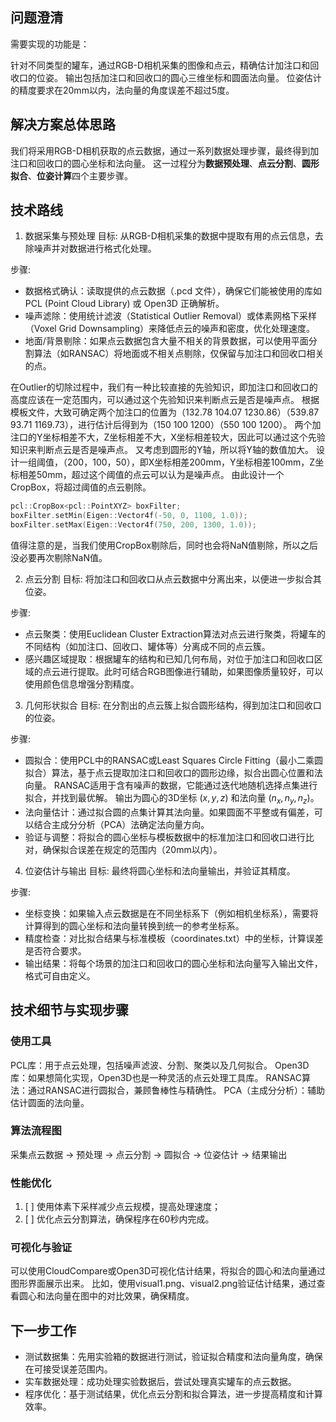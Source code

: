 ## 问题澄清
需要实现的功能是：

针对不同类型的罐车，通过RGB-D相机采集的图像和点云，精确估计加注口和回收口的位姿。
输出包括加注口和回收口的圆心三维坐标和圆面法向量。
位姿估计的精度要求在20mm以内，法向量的角度误差不超过5度。

## 解决方案总体思路
我们将采用RGB-D相机获取的点云数据，通过一系列数据处理步骤，最终得到加注口和回收口的圆心坐标和法向量。
这一过程分为**数据预处理**、**点云分割**、**圆形拟合**、**位姿计算**四个主要步骤。

## 技术路线
1. 数据采集与预处理
   目标: 从RGB-D相机采集的数据中提取有用的点云信息，去除噪声并对数据进行格式化处理。

步骤:

- 数据格式确认：读取提供的点云数据（.pcd 文件），确保它们能被使用的库如PCL (Point Cloud Library) 或 Open3D 正确解析。
- 噪声滤除：使用统计滤波（Statistical Outlier Removal）或体素网格下采样（Voxel Grid Downsampling）来降低点云的噪声和密度，优化处理速度。
- 地面/背景剔除：如果点云数据包含大量不相关的背景数据，可以使用平面分割算法（如RANSAC）将地面或不相关点剔除，仅保留与加注口和回收口相关的点。
   
在Outlier的切除过程中，我们有一种比较直接的先验知识，即加注口和回收口的高度应该在一定范围内，可以通过这个先验知识来判断点云是否是噪声点。 
根据模板文件，大致可确定两个加注口的位置为（132.78 104.07 1230.86）（539.87 93.71 1169.73），进行估计后得到为（150 100 1200）（550 100 1200）。
两个加注口的Y坐标相差不大，Z坐标相差不大，X坐标相差较大，因此可以通过这个先验知识来判断点云是否是噪声点。
又考虑到圆形的Y轴，所以将Y轴的数值加大。
设计一组阈值，（200，100，50），即X坐标相差200mm，Y坐标相差100mm，Z坐标相差50mm，超过这个阈值的点云可以认为是噪声点。 
由此设计一个CropBox，将超过阈值的点云剔除。
```cpp
pcl::CropBox<pcl::PointXYZ> boxFilter;
boxFilter.setMin(Eigen::Vector4f(-50, 0, 1100, 1.0));
boxFilter.setMax(Eigen::Vector4f(750, 200, 1300, 1.0));
```
值得注意的是，当我们使用CropBox剔除后，同时也会将NaN值剔除，所以之后没必要再次剔除NaN值。


2. 点云分割
   目标: 将加注口和回收口从点云数据中分离出来，以便进一步拟合其位姿。

步骤:

- 点云聚类：使用Euclidean Cluster Extraction算法对点云进行聚类，将罐车的不同结构（如加注口、回收口、罐体等）分离成不同的点云簇。
- 感兴趣区域提取：根据罐车的结构和已知几何布局，对位于加注口和回收口区域的点云进行提取。此时可结合RGB图像进行辅助，如果图像质量较好，可以使用颜色信息增强分割精度。

3. 几何形状拟合
   目标: 在分割出的点云簇上拟合圆形结构，得到加注口和回收口的位姿。

步骤:

- 圆拟合：使用PCL中的RANSAC或Least Squares Circle Fitting（最小二乘圆拟合）算法，基于点云提取加注口和回收口的圆形边缘，拟合出圆心位置和法向量。
RANSAC适用于含有噪声的数据，它能通过迭代地随机选择点集进行拟合，并找到最优解。
输出为圆心的3D坐标 $(x, y, z)$ 和法向量 $(n_x, n_y, n_z)$。
- 法向量估计：通过拟合圆的点集计算其法向量。如果圆面不平整或有偏差，可以结合主成分分析（PCA）法确定法向量方向。
- 验证与调整：将拟合的圆心坐标与模板数据中的标准加注口和回收口进行比对，确保拟合误差在规定的范围内（20mm以内）。

4. 位姿估计与输出
   目标: 最终将圆心坐标和法向量输出，并验证其精度。

步骤:

- 坐标变换：如果输入点云数据是在不同坐标系下（例如相机坐标系），需要将计算得到的圆心坐标和法向量转换到统一的参考坐标系。
- 精度检查：对比拟合结果与标准模板（coordinates.txt）中的坐标，计算误差是否符合要求。
- 输出结果：将每个场景的加注口和回收口的圆心坐标和法向量写入输出文件，格式可自由定义。

## 技术细节与实现步骤
### 使用工具

PCL库：用于点云处理，包括噪声滤波、分割、聚类以及几何拟合。
Open3D库：如果想简化实现，Open3D也是一种灵活的点云处理工具库。
RANSAC算法：通过RANSAC进行圆拟合，兼顾鲁棒性与精确性。
PCA（主成分分析）：辅助估计圆面的法向量。

### 算法流程图

采集点云数据 → 预处理 → 点云分割 → 圆拟合 → 位姿估计 → 结果输出

### 性能优化

1. [ ] 使用体素下采样减少点云规模，提高处理速度；
2. [ ] 优化点云分割算法，确保程序在60秒内完成。

### 可视化与验证
可以使用CloudCompare或Open3D可视化估计结果，将拟合的圆心和法向量通过图形界面展示出来。
比如，使用visual1.png、visual2.png验证估计结果，通过查看圆心和法向量在图中的对比效果，确保精度。

## 下一步工作
- 测试数据集：先用实验箱的数据进行测试，验证拟合精度和法向量角度，确保在可接受误差范围内。
- 实车数据处理：成功处理实验数据后，尝试处理真实罐车的点云数据。
- 程序优化：基于测试结果，优化点云分割和拟合算法，进一步提高精度和计算效率。
